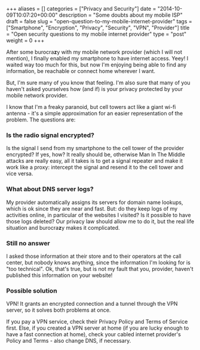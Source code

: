 +++
aliases      = []
categories   = ["Privacy and Security"]
date         = "2014-10-09T10:07:20+00:00"
description  = "Some doubts about my mobile ISP"
draft        = false
slug         = "open-question-to-my-mobile-internet-provider"
tags         = ["Smartphone", "Encryption", "Privacy", "Security", "VPN", "Provider"]
title        = "Open security questions to my mobile internet provider"
type         = "post"
weight       = 0
+++

After some burocra**z**y with my mobile network provider (which I will not mention), I finally enabled my smartphone to have internet access. Yeey! I waited way too much for this, but now I'm enjoying being able to find any information, be reachable or connect home wherever I want.

But, I'm sure many of you know that feeling. I'm also sure that many of you haven't asked yourselves how (and if) is your privacy protected by your mobile network provider.

I know that I'm a freaky paranoid, but cell towers act like a giant wi-fi antenna - it's a simple approximation for an easier representation of the problem. The questions are:


### Is the radio signal encrypted?


Is the signal I send from my smartphone to the cell tower of the provider encrypted? If yes, how? It really should be, otherwise Man In The Middle attacks are really easy, all it takes is to get a signal repeater and make it work like a proxy: intercept the signal and resend it to the cell tower and vice versa.


### What about DNS server logs?


My provider automatically assigns its servers for domain name lookups, which is ok since they are near and fast. But: do they keep logs of my activities online, in particular of the websites I visited? Is it possible to have those logs deleted? Our privacy law should allow me to do it, but the real life situation and burocra**z**y makes it complicated.


### Still no answer


I asked those information at their store and to their operators at the call center, but nobody knows anything, since the information I'm looking for is "too technical". Ok, that's true, but is not my fault that you, provider, haven't published this information on your website!


### Possible solution


VPN! It grants an encrypted connection and a tunnel through the VPN server, so it solves both problems at once.

If you pay a VPN service, check their Privacy Policy and Terms of Service first. Else, if you created a VPN server at home (if you are lucky enough to have a fast connection at home), check your cabled internet provider's Policy and Terms - also change DNS, if necessary.
